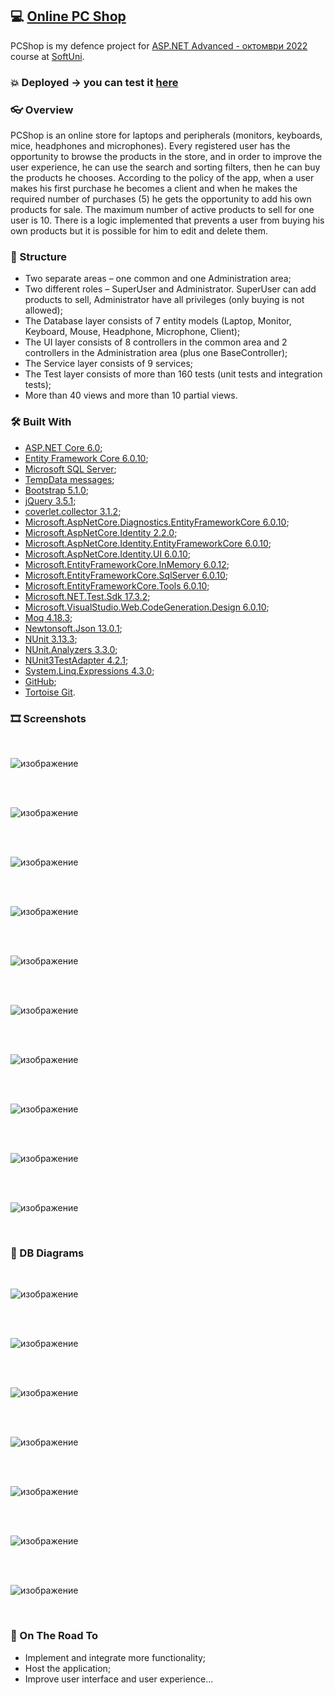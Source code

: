 ## :computer: [Online PC Shop](https://pcshopwebproject.azurewebsites.net/)

PCShop is my defence project for [ASP.NET Advanced - октомври 2022](https://softuni.bg/trainings/3854/asp-net-advanced-october-2022) course at [SoftUni](https://softuni.bg/).

### :boom: Deployed -> you can test it [here](https://pcshopwebproject.azurewebsites.net/)

### :eyeglasses: Overview

PCShop is an online store for laptops and peripherals (monitors, keyboards, mice, headphones and microphones). Every registered user has the opportunity to browse the products in the store, and in order to improve the user experience, he can use the search and sorting filters, then he can buy the products he chooses. According to the policy of the app, when a user makes his first purchase he becomes a client and when he makes the required number of purchases (5) he gets the opportunity to add his own products for sale. The maximum number of active products to sell for one user is 10. There is a logic implemented that prevents a user from buying his own products but it is possible for him to edit and delete them.

### :bricks: Structure

  + Two separate areas – one common and one Administration area;
  +	Two different roles – SuperUser and Administrator. SuperUser can add products to sell, Administrator have all privileges (only buying is not allowed);
  +	The Database layer consists of 7 entity models (Laptop, Monitor, Keyboard, Mouse, Headphone, Microphone, Client);
  +	The UI layer consists of 8 controllers in the common area and 2 controllers in the Administration area (plus one BaseController);
  +	The Service layer consists of 9 services;
  +	The Test layer consists of more than 160 tests (unit tests and integration tests);
  +	More than 40 views and more than 10 partial views.

### :hammer_and_wrench: Built With

-	[ASP.NET Core 6.0](https://learn.microsoft.com/en-us/aspnet/core/release-notes/aspnetcore-6.0?view=aspnetcore-7.0);
-	[Entity Framework Core 6.0.10](https://www.nuget.org/packages/Microsoft.EntityFrameworkCore/6.0.10);
-	[Microsoft SQL Server](https://www.microsoft.com/en-us/sql-server/sql-server-downloads);
-	[TempData messages](https://www.tutorialsteacher.com/mvc/tempdata-in-asp.net-mvc);
-	[Bootstrap 5.1.0](https://blog.getbootstrap.com/2021/08/04/bootstrap-5-1-0/);
-	[jQuery 3.5.1](https://blog.jquery.com/2020/05/04/jquery-3-5-1-released-fixing-a-regression/);
-	[coverlet.collector 3.1.2](https://www.nuget.org/packages/coverlet.collector);
-	[Microsoft.AspNetCore.Diagnostics.EntityFrameworkCore 6.0.10](https://www.nuget.org/packages/Microsoft.AspNetCore.Diagnostics.EntityFrameworkCore/6.0.0-rc.2.21480.10);
-	[Microsoft.AspNetCore.Identity 2.2.0](https://www.nuget.org/packages/Microsoft.AspNetCore.Identity/);
-	[Microsoft.AspNetCore.Identity.EntityFrameworkCore 6.0.10](https://www-0.nuget.org/packages/Microsoft.AspNetCore.Identity.EntityFrameworkCore/);
-	[Microsoft.AspNetCore.Identity.UI 6.0.10](https://www.nuget.org/packages/Microsoft.AspNetCore.Identity.UI/6.0.0-rc.2.21480.10);
-	[Microsoft.EntityFrameworkCore.InMemory 6.0.12](https://www.nuget.org/packages/Microsoft.EntityFrameworkCore.InMemory);
-	[Microsoft.EntityFrameworkCore.SqlServer 6.0.10](https://www.nuget.org/packages/Microsoft.EntityFrameworkCore.SqlServer/6.0.10);
-	[Microsoft.EntityFrameworkCore.Tools 6.0.10](https://www.nuget.org/packages/Microsoft.EntityFrameworkCore.Tools/6.0.10);
-	[Microsoft.NET.Test.Sdk 17.3.2](https://www.nuget.org/packages/Microsoft.NET.Test.Sdk/17.3.2);
-	[Microsoft.VisualStudio.Web.CodeGeneration.Design 6.0.10](https://www.nuget.org/packages/Microsoft.VisualStudio.Web.CodeGeneration.Design/6.0.10);
-	[Moq 4.18.3](https://www.nuget.org/packages/Moq/636.0.0);
-	[Newtonsoft.Json 13.0.1](https://www.nuget.org/packages/Newtonsoft.Json/);
-	[NUnit 3.13.3](https://www.nuget.org/packages/NUnit/);
-	[NUnit.Analyzers 3.3.0](https://www.nuget.org/packages/NUnit.Analyzers/3.3.0);
-	[NUnit3TestAdapter 4.2.1](https://www.nuget.org/packages/NUnit3TestAdapter/4.2.1);
-	[System.Linq.Expressions 4.3.0](https://www.nuget.org/packages/System.Linq.Expressions/);
-	[GitHub](https://github.com/);
-	[Tortoise Git](https://tortoisegit.org/).

### :film_strip: Screenshots

<br>

![изображение](https://user-images.githubusercontent.com/82647282/208303441-3b3aa72e-61d9-4cab-b282-cd6834297122.png)

<br>

<br>

![изображение](https://user-images.githubusercontent.com/82647282/208303448-8825c2b5-23a5-4d4e-a877-bdb2295bc551.png)

<br>

<br>

![изображение](https://user-images.githubusercontent.com/82647282/208303456-ba5e0125-e708-41ac-bb84-938ae7e60014.png)

<br>

<br>

![изображение](https://user-images.githubusercontent.com/82647282/208303462-3ae62cef-3ae7-45d0-91f9-427e0752d7dc.png)

<br>

<br>

![изображение](https://user-images.githubusercontent.com/82647282/208303466-f3301db3-b61e-4343-b99a-ade60014138e.png)

<br>

<br>

![изображение](https://user-images.githubusercontent.com/82647282/208303471-82534694-81ef-43ae-b6e4-f0e169dee58c.png)

<br>

<br>

![изображение](https://user-images.githubusercontent.com/82647282/208303478-3324c129-3372-40d5-9650-651b851c8c5d.png)

<br>

<br>

![изображение](https://user-images.githubusercontent.com/82647282/208303488-f2b5a3a1-d9b1-4969-84d3-dc7216218638.png)

<br>

<br>

![изображение](https://user-images.githubusercontent.com/82647282/208303493-a2957e03-58e1-4ad8-a807-30f7070bf750.png)

<br>

<br>

![изображение](https://user-images.githubusercontent.com/82647282/208303496-e3cf8b48-0ee9-4595-ab92-7f2ff8414571.png)

<br>

### :pushpin: DB Diagrams

<br>

![изображение](https://user-images.githubusercontent.com/82647282/208303505-feb1dd37-8357-499f-a4e5-875c71afe6b7.png)

<br>

<br>

![изображение](https://user-images.githubusercontent.com/82647282/208303514-a5f0e429-cd20-4a36-ba14-b2dbdc028420.png)

<br>

<br>

![изображение](https://user-images.githubusercontent.com/82647282/208303526-180ebd76-c32e-44ec-9176-d4ed1b5c64b3.png)

<br>

<br>

![изображение](https://user-images.githubusercontent.com/82647282/208303536-a7f5cab7-58be-44ac-bbf1-201e2e079aa4.png)

<br>

<br>

![изображение](https://user-images.githubusercontent.com/82647282/208303543-3b813743-ff75-461a-bbd9-aa870f44b91c.png)

<br>

<br>

![изображение](https://user-images.githubusercontent.com/82647282/208303550-2c6732c6-be64-46b7-89c7-b65e062fc421.png)

<br>

<br>

![изображение](https://user-images.githubusercontent.com/82647282/208303560-8739d155-e4a0-4e63-8a3e-33add47dba50.png)

<br>

### :cowboy_hat_face: On The Road To

  + Implement and integrate more functionality;
  +	Host the application;
  + Improve user interface and user experience...
  